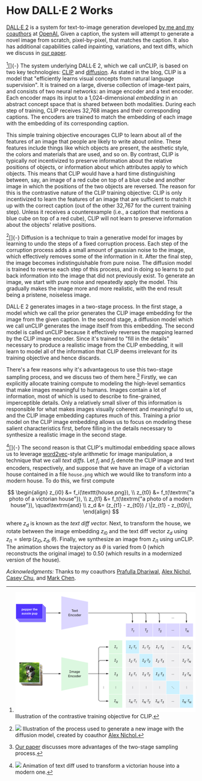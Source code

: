 # How DALL·E 2 Works

[DALL·E 2][dalle2] is a system for text-to-image generation developed [by me and my coauthors][paper] at
[OpenAI.][openai] Given a caption, the system will attempt to generate a novel image from scratch, pixel-by-pixel, that
matches the caption. It also has additional capabilities called inpainting, variations, and text diffs, which we discuss
in [our paper][paper].

[^clip_fig][]{-} The system underlying DALL·E 2, which we call unCLIP, is based on two key technologies: [CLIP][clip]
and [diffusion][diffusion]. As stated in the blog, CLIP is a model that "efficiently learns visual concepts from natural
language supervision". It is trained on a large, diverse collection of image-text pairs, and consists of two neural
networks: an image encoder and a text encoder. Each encoder maps its input to a 1,024-dimensional _embedding_ in an
abstract concept space that is shared between both modalities. During each step of training, CLIP receives 32,768 images
and their corresponding captions. The encoders are trained to match the embedding of each image with the embedding of
its corresponding caption.

This simple training objective encourages CLIP to learn about all of the features of an image that people are likely to
write about online. These features include things like which objects are present, the aesthetic style, the colors and
materials that are used, and so on. By contrast, CLIP is typically _not_ incentivized to preserve information about the
relative positions of objects, or information about which attributes apply to which objects. This means that CLIP would
have a hard time distinguishing between, say, an image of a red cube on top of a blue cube and another image in which
the positions of the two objects are reversed. The reason for this is the contrastive nature of the CLIP training
objective: CLIP is only incentivized to learn the features of an image that are sufficient to match it up with the
correct caption (out of the other 32,767 for the current training step). Unless it receives a counterexample (i.e., a
caption that mentions a blue cube on top of a red cube), CLIP will not learn to preserve information about the objects'
relative positions.

[clip]: https://openai.com/blog/clip/
[diffusion]: https://arxiv.org/abs/2006.11239
[^clip_fig]: ![](posts/dalle2/images/clip.png) Illustration of the contrastive
training objective for CLIP.

[^diffusion_fig][]{-} Diffusion is a technique to train a generative model for images by learning to undo the steps of a
fixed corruption process. Each step of the corruption process adds a small amount of gaussian noise to the image, which
effectively removes some of the information in it. After the final step, the image becomes indistinguishable from pure
noise. The diffusion model is trained to reverse each step of this process, and in doing so learns to put back
information into the image that did not previously exist. To generate an image, we start with pure noise and repeatedly
apply the model.  This gradually makes the image more and more realistic, with the end result being a pristene,
noiseless image.

[^diffusion_fig]: ![](posts/dalle2/images/diffusion.gif) Illustration of the
process used to generate a new image with the diffusion model, created by coauthor [Alex Nichol.][alex]

DALL·E 2 generates images in a two-stage process. In the first stage, a model which we call the prior generates the CLIP
image embedding for the image from the given caption. In the second stage, a diffusion model which we call unCLIP
generates the image itself from this embedding. The second model is called unCLIP because it effectively reverses the
mapping learned by the CLIP image encoder. Since it's trained to "fill in the details" necessary to produce a realistic
image from the CLIP embedding, it will learn to model all of the information that CLIP deems irrelevant for its training
objective and hence discards.

There's a few reasons why it's advantageous to use this two-stage sampling process, and we discuss two of them
here.[^why_clip] Firstly, we can explicitly allocate training compute to modeling the high-level semantics that make
images meaningful to humans. Images contain a lot of information, most of which is used to describe to fine-grained,
imperceptible details.  Only a relatively small sliver of this information is responsible for what makes images visually
coherent and meaningful to us, and the CLIP image embedding captures much of this. Training a prior model on the CLIP
image embedding allows us to focus on modeling these salient characteristics first, before filling in the details
necessary to synthesize a realistic image in the second stage.

[^why_clip]: [Our paper][paper] discusses more advantages of the two-stage sampling process.

[^house][]{-} The second reason is that CLIP's multimodal embedding space allows us to leverage
[word2vec][word2vec]-style arithmetic for image manipulation, a technique that we call _text diffs_. Let $f_i$ and $f_t$
denote the CLIP image and text encoders, respectively, and suppose that we have an image of a victorian house contained
in a file `house.png` which we would like to transform into a modern house. To do this, we first compute

$$
\begin{align}
z_{i0} &= f_i(\texttt{house.png}), \\
z_{t0} &= f_t(\textrm{"a photo of a victorian house"}), \\
z_{t1} &= f_t(\textrm{"a photo of a modern house"}), \quad\textrm{and} \\
z_d &= (z_{t1} - z_{t0}) / \|z_{t1} - z_{t0}\|,
\end{align}
$$

where $z_d$ is known as the _text diff vector._ Next, to transform the house, we rotate between the image embedding
$z_{i0}$ and the text diff vector $z_d$ using $z_{i1} = \operatorname{slerp}(z_{i0}, z_d, \theta)$. Finally, we
synthesize an image from $z_{i1}$ using unCLIP. The animation shows the trajectory as $\theta$ is varied from 0 (which
reconstructs the original image) to 0.50 (which results in a modernized version of the house).

[dalle2]: https://openai.com/dall-e-2
[paper]: https://arxiv.org/abs/2204.06125
[openai]: https://openai.com
[word2vec]: https://arxiv.org/abs/1310.4546
[prafulla]: https://prafulladhariwal.com
[alex]: https://aqnichol.com
[casey]: http://caseychu.io
[mark]: https://twitter.com/markchen90?lang=en
[^house]: ![](posts/dalle2/images/house.gif) Animation of text diff used to
transform a victorian house into a modern one.

_Acknowledgments:_ Thanks to my coauthors [Prafulla Dhariwal][prafulla], [Alex Nichol][alex], [Casey Chu][casey], and
[Mark Chen][mark].
